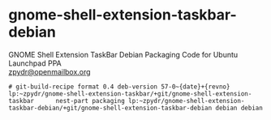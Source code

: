 gnome-shell-extension-taskbar-debian
====================================

GNOME Shell Extension TaskBar Debian Packaging Code for Ubuntu Launchpad PPA      
zpydr@openmailbox.org

`# git-build-recipe format 0.4 deb-version 57-0~{date}+{revno}     
lp:~zpydr/gnome-shell-extension-taskbar/+git/gnome-shell-extension-taskbar     
nest-part packaging lp:~zpydr/gnome-shell-extension-taskbar-debian/+git/gnome-shell-extension-taskbar-debian debian debian`     
